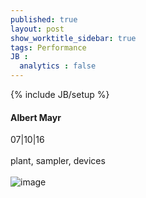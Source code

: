 ```yaml
---
published: true
layout: post
show_worktitle_sidebar: true
tags: Performance
JB :
  analytics : false
---
```


{% include JB/setup %}




<p>
<h4>Albert Mayr</h4>
07|10|16
<br /><br />
plant, sampler, devices
<br /><br />
<img src="{{ site.url }}/images/albert-mayr.jpg" alt="image">
<br /><br />


</p>



